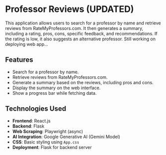 # Professor Reviews (UPDATED)

This application allows users to search for a professor by name and retrieve reviews from RateMyProfessors.com. It then generates a summary, including a rating, pros, cons, specific feedback, and recommendations. If the rating is low, it also suggests an alternative professor. Still working on deploying web app...

## Features
- Search for a professor by name.
- Retrieve reviews from RateMyProfessors.com.
- Generate a summary based on the reviews, including pros and cons.
- Display the summary on the web interface.
- Show a progress bar while fetching data.

## Technologies Used
- **Frontend**: React.js
- **Backend**: Flask
- **Web Scraping**: Playwright (async)
- **AI Integration**: Google Generative AI (Gemini Model)
- **CSS**: Basic styling using `App.css`
- **Deployment**: Flask for backend server
